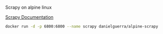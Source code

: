 Scrapy on alpine linux

[Scrapy Documentation](https://doc.scrapy.org/en/latest/index.html)

```bash
docker run -d -p 6800:6800 --name scrapy danielguerra/alpine-scrapy
```
